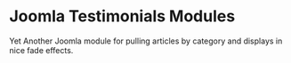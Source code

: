 Joomla Testimonials Modules
===========================
Yet Another Joomla module for pulling articles by category and displays in nice fade effects.


